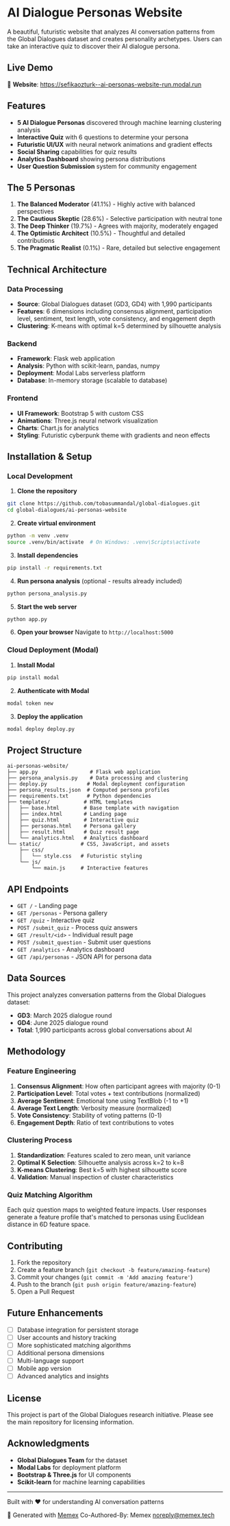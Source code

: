 # AI Dialogue Personas Website

A beautiful, futuristic website that analyzes AI conversation patterns from the Global Dialogues dataset and creates personality archetypes. Users can take an interactive quiz to discover their AI dialogue persona.

## Live Demo

🚀 **Website**: https://sefikaozturk--ai-personas-website-run.modal.run

## Features

- **5 AI Dialogue Personas** discovered through machine learning clustering analysis
- **Interactive Quiz** with 6 questions to determine your persona
- **Futuristic UI/UX** with neural network animations and gradient effects
- **Social Sharing** capabilities for quiz results
- **Analytics Dashboard** showing persona distributions
- **User Question Submission** system for community engagement

## The 5 Personas

1. **The Balanced Moderator** (41.1%) - Highly active with balanced perspectives
2. **The Cautious Skeptic** (28.6%) - Selective participation with neutral tone
3. **The Deep Thinker** (19.7%) - Agrees with majority, moderately engaged
4. **The Optimistic Architect** (10.5%) - Thoughtful and detailed contributions
5. **The Pragmatic Realist** (0.1%) - Rare, detailed but selective engagement

## Technical Architecture

### Data Processing
- **Source**: Global Dialogues dataset (GD3, GD4) with 1,990 participants
- **Features**: 6 dimensions including consensus alignment, participation level, sentiment, text length, vote consistency, and engagement depth
- **Clustering**: K-means with optimal k=5 determined by silhouette analysis

### Backend
- **Framework**: Flask web application
- **Analysis**: Python with scikit-learn, pandas, numpy
- **Deployment**: Modal Labs serverless platform
- **Database**: In-memory storage (scalable to database)

### Frontend
- **UI Framework**: Bootstrap 5 with custom CSS
- **Animations**: Three.js neural network visualization
- **Charts**: Chart.js for analytics
- **Styling**: Futuristic cyberpunk theme with gradients and neon effects

## Installation & Setup

### Local Development

1. **Clone the repository**
```bash
git clone https://github.com/tobasummandal/global-dialogues.git
cd global-dialogues/ai-personas-website
```

2. **Create virtual environment**
```bash
python -m venv .venv
source .venv/bin/activate  # On Windows: .venv\Scripts\activate
```

3. **Install dependencies**
```bash
pip install -r requirements.txt
```

4. **Run persona analysis** (optional - results already included)
```bash
python persona_analysis.py
```

5. **Start the web server**
```bash
python app.py
```

6. **Open your browser**
Navigate to `http://localhost:5000`

### Cloud Deployment (Modal)

1. **Install Modal**
```bash
pip install modal
```

2. **Authenticate with Modal**
```bash
modal token new
```

3. **Deploy the application**
```bash
modal deploy deploy.py
```

## Project Structure

```
ai-personas-website/
├── app.py                 # Flask web application
├── persona_analysis.py    # Data processing and clustering
├── deploy.py             # Modal deployment configuration
├── persona_results.json  # Computed persona profiles
├── requirements.txt      # Python dependencies
├── templates/           # HTML templates
│   ├── base.html        # Base template with navigation
│   ├── index.html       # Landing page
│   ├── quiz.html        # Interactive quiz
│   ├── personas.html    # Persona gallery
│   ├── result.html      # Quiz result page
│   └── analytics.html   # Analytics dashboard
└── static/             # CSS, JavaScript, and assets
    ├── css/
    │   └── style.css   # Futuristic styling
    └── js/
        └── main.js     # Interactive features
```

## API Endpoints

- `GET /` - Landing page
- `GET /personas` - Persona gallery
- `GET /quiz` - Interactive quiz
- `POST /submit_quiz` - Process quiz answers
- `GET /result/<id>` - Individual result page
- `POST /submit_question` - Submit user questions
- `GET /analytics` - Analytics dashboard
- `GET /api/personas` - JSON API for persona data

## Data Sources

This project analyzes conversation patterns from the Global Dialogues dataset:
- **GD3**: March 2025 dialogue round
- **GD4**: June 2025 dialogue round
- **Total**: 1,990 participants across global conversations about AI

## Methodology

### Feature Engineering
1. **Consensus Alignment**: How often participant agrees with majority (0-1)
2. **Participation Level**: Total votes + text contributions (normalized)
3. **Average Sentiment**: Emotional tone using TextBlob (-1 to +1)
4. **Average Text Length**: Verbosity measure (normalized)
5. **Vote Consistency**: Stability of voting patterns (0-1)
6. **Engagement Depth**: Ratio of text contributions to votes

### Clustering Process
1. **Standardization**: Features scaled to zero mean, unit variance
2. **Optimal K Selection**: Silhouette analysis across k=2 to k=8
3. **K-means Clustering**: Best k=5 with highest silhouette score
4. **Validation**: Manual inspection of cluster characteristics

### Quiz Matching Algorithm
Each quiz question maps to weighted feature impacts. User responses generate a feature profile that's matched to personas using Euclidean distance in 6D feature space.

## Contributing

1. Fork the repository
2. Create a feature branch (`git checkout -b feature/amazing-feature`)
3. Commit your changes (`git commit -m 'Add amazing feature'`)
4. Push to the branch (`git push origin feature/amazing-feature`)
5. Open a Pull Request

## Future Enhancements

- [ ] Database integration for persistent storage
- [ ] User accounts and history tracking
- [ ] More sophisticated matching algorithms
- [ ] Additional persona dimensions
- [ ] Multi-language support
- [ ] Mobile app version
- [ ] Advanced analytics and insights

## License

This project is part of the Global Dialogues research initiative. Please see the main repository for licensing information.

## Acknowledgments

- **Global Dialogues Team** for the dataset
- **Modal Labs** for deployment platform
- **Bootstrap & Three.js** for UI components
- **Scikit-learn** for machine learning capabilities

---

Built with ❤️ for understanding AI conversation patterns

🤖 Generated with [Memex](https://memex.tech)
Co-Authored-By: Memex <noreply@memex.tech>
